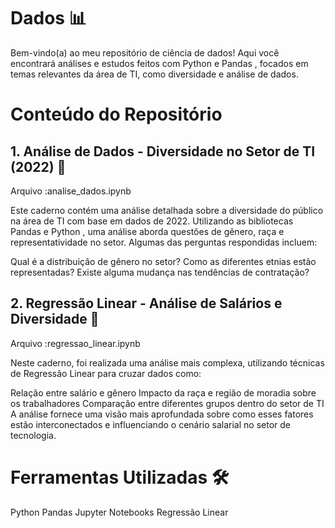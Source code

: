 # Dados 📊
Bem-vindo(a) ao meu repositório de ciência de dados! Aqui você encontrará análises e estudos feitos com Python e Pandas , focados em temas relevantes da área de TI, como diversidade e análise de dados. 

# Conteúdo do Repositório

## 1. Análise de Dados - Diversidade no Setor de TI (2022) 📝
Arquivo :analise_dados.ipynb

Este caderno contém uma análise detalhada sobre a diversidade do público na área de TI com base em dados de 2022. Utilizando as bibliotecas Pandas e Python , uma análise aborda questões de gênero, raça e representatividade no setor. Algumas das perguntas respondidas incluem:

Qual é a distribuição de gênero no setor?
Como as diferentes etnias estão representadas?
Existe alguma mudança nas tendências de contratação?

## 2. Regressão Linear - Análise de Salários e Diversidade 💼
Arquivo :regressao_linear.ipynb

Neste caderno, foi realizada uma análise mais complexa, utilizando técnicas de Regressão Linear para cruzar dados como:

Relação entre salário e gênero
Impacto da raça e região de moradia sobre os trabalhadores
Comparação entre diferentes grupos dentro do setor de TI
A análise fornece uma visão mais aprofundada sobre como esses fatores estão interconectados e influenciando o cenário salarial no setor de tecnologia.

# Ferramentas Utilizadas 🛠️
Python
Pandas
Jupyter Notebooks
Regressão Linear
